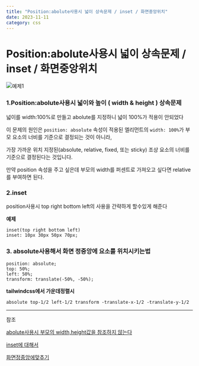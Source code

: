```yaml
---
title: "Position:abolute사용시 넓이 상속문제 / inset / 화면중앙위치"
date: 2023-11-11
category: css
---
```


# Position:abolute사용시 넓이 상속문제 / inset / 화면중앙위치

![예제1](/storage/1699713478.jpg)

### 1.Position:abolute사용시 넓이와 높이 ( width & height ) 상속문제

넓이를 width:100%로 만들고 abolute를 지정하니 넓이 100%가 적용이 안되었다

이 문제의 원인은 `position: absolute` 속성이 적용된 엘리먼트의 `width: 100%`가 부모 요소의 너비를 기준으로 결정되는 것이 아니라,

가장 가까운 위치 지정된(absolute, relative, fixed, 또는 sticky) 조상 요소의 너비를 기준으로 결정된다는 것입니다.

만약 position 속성을 주고 싶은데 부모의 width를 퍼센트로 가져오고 싶다면 relative를 부여하면 된다.

### 2.inset

position사용시 top right bottom left의 사용을 간략하게 할수있게 해준다

**예제**

```
inset(top right bottom left)
inset: 10px 30px 50px 70px;
```

### 3. absolute사용해서 화면 정중앙에 요소를 위치시키는법

```
position: absolute;
top: 50%;
left: 50%;
transform: translate(-50%, -50%);
```

**tailwindcss에서 가운데정렬시**

`absolute top-1/2 left-1/2 transform -translate-x-1/2 -translate-y-1/2`

---

참조

[abolute사용시 부모의 width,height값을 참조하지 않는다](https://velog.io/@raquim47/positionabsolute%EC%9D%BC-%EB%95%8C-width100%EB%8A%94-%EB%88%84%EA%B5%AC%EC%9D%98-width%EC%9D%BC%EA%B9%8C)

[inset에 대해서](https://webisfree.com/2022-08-22/[CSS]-%EC%8A%A4%ED%83%80%EC%9D%BC-%EC%86%8D%EC%84%B1-inset-%EC%95%8C%EC%95%84%EB%B3%B4%EA%B8%B0)

[화면정중앙에맞추기](https://brunch.co.kr/@skykamja24/514)
